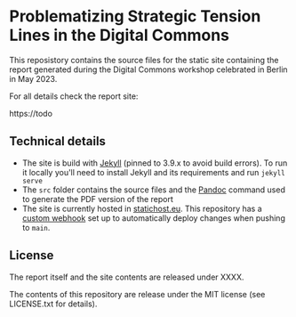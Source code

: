 # Problematizing Strategic Tension Lines in the Digital Commons

This reposistory contains the source files for the static site containing the report generated 
during the Digital Commons workshop celebrated in Berlin in May 2023.

For all details check the report site:

https://todo

## Technical details

* The site is build with [Jekyll](https://jekyllrb.com/) (pinned to 3.9.x to avoid build errors). To run it locally you'll need to install Jekyll and its requirements and run `jekyll serve`
* The `src` folder contains the source files and the [Pandoc](https://pandoc.org/) command used to generate the PDF version of the report
* The site is currently hosted in [statichost.eu](https://www.statichost.eu/). This repository has a [custom webhook](https://www.statichost.eu/docs/webhooks/#github) set up to automatically deploy changes when pushing to `main`.

## License

The report itself and the site contents are released under XXXX.

The contents of this repository are release under the MIT license (see LICENSE.txt for details).
